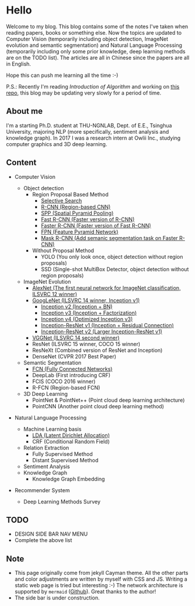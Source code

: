 # Hello

Welcome to my blog. This blog contains some of the notes I've taken when reading papers, books or something else. Now the topics are updated to Computer Vision (temporarily including object detection, ImageNet evolution and semantic segmentation) and Natural Language Processing (temporarily including only some prior knowledge, deep learning methods are on the TODO list). The articles are all in Chinese since the papers are all in English. 

Hope this can push me learning all the time :-)

P.S.: Recently I'm reading *Introduction of Algorithm* and working on [this repo](https://github.com/ybch14/Intro-of-Algorithm-Implementation.git), this blog may be updating very slowly for a period of time.

## About me

I'm a starting Ph.D. student at THU-NGNLAB, Dept. of E.E., Tsinghua University, majoring NLP (more specifically, sentiment analysis and knowledge graph). In 2017 I was a research intern at Owlii Inc., studying computer graphics and 3D deep learning.

## Content
- Computer Vision
    - Object detection
        - Region Proposal Based Method
            - [Selective Search](CV_Object_detection/Selective_Search.md)
            - [R-CNN (Region-based CNN)](CV_Object_detection/R-CNN.md)
            - [SPP (Spatial Pyramid Pooling)](CV_Object_detection/SPP.md)
            - [Fast R-CNN (Faster version of R-CNN)](CV_Object_detection/Fast_R-CNN.md)
            - [Faster R-CNN (Faster version of Fast R-CNN)](CV_Object_detection/Faster_R-CNN.md)
            - [FPN (Feature Pyramid Network)](CV_Object_detection/FPN.md)
            - [Mask R-CNN (Add semanic segmentation task on Faster R-CNN)](CV_Object_detection/Mask_R-CNN.md)
        - Without Proposal Method
            - YOLO (You only look once, object detection without region proposals)
            - SSD (Single-shot MultiBox Detector, object detection without region proposals)
    - ImageNet Evolution
        - [AlexNet (The first neural network for ImageNet classification, ILSVRC 12 winner)](CV_ImageNet_evolution/AlexNet.md)
        - [GoogLeNet (ILSVRC 14 winner, Inception v1)](CV_ImageNet_evolution/GoogLeNet.md)
            - [Inception v2 (Inception + BN)](CV_ImageNet_evolution/Inception-v2.md)
            - [Inception v3 (Inception + Factorization)](CV_ImageNet_evolution/Inception-v3.md)
            - [Inception v4 (Optimized Inception v3)](CV_ImageNet_evolution/Inception-v4.md)
            - [Inception-ResNet v1 (Inception + Residual Connection)](CV_ImageNet_evolution/Inception-ResNet-v1.md)
            - [Inception-ResNet v2 (Larger Inception-ResNet v1)](CV_ImageNet_evolution/Inception-ResNet-v2.md)
        - [VGGNet (ILSVRC 14 second winner)](CV_ImageNet_evolution/VGGNet.md)
        - ResNet (ILSVRC 15 winner, COCO 15 winner)
        - ResNeXt (Combined version of ResNet and Inception)
        - DenseNet (CVPR 2017 Best Paper)
    - Semantic Segmentation
        - [FCN (Fully Connected Networks)](CV_Semantic_segmentation/FCN.md)
        - DeepLab (First introducing CRF)
        - FCIS (COCO 2016 winner)
        - R-FCN (Region-based FCN)
    - 3D Deep Learning
        - PointNet & PointNet++ (Point cloud deep learning architecture)
        - PointCNN (Another point cloud deep learning method)

- Natural Language Processing
    - Machine Learning basis
        - [LDA (Latent Dirichlet Allocation)](NLP_Machine_learning_basis/LDA.md)
        - CRF (Conditional Random Field)
    - Relation Extraction
        - Fully Supervised Method
        - Distant Supervised Method
    - Sentiment Analysis
    - Knowledge Graph
        - Knowledge Graph Embedding
- Recommender System 
    - Deep Learning Methods Survey

## TODO

- DESIGN SIDE BAR NAV MENU
- Complete the above list

## Note

- This page originally come from jekyll Cayman theme. All the other parts and color adjustments are written by myself with CSS and JS. Writing a static web page is tried but interesting :-) The network architecture is supported by ```mermaid``` ([Github](https://github.com/knsv/mermaid)). Great thanks to the author!
- The side bar is under construction.
